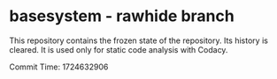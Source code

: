 # basesystem - rawhide branch

This repository contains the frozen state of the repository.
Its history is cleared. It is used only for static code
analysis with Codacy.

Commit Time: 1724632906